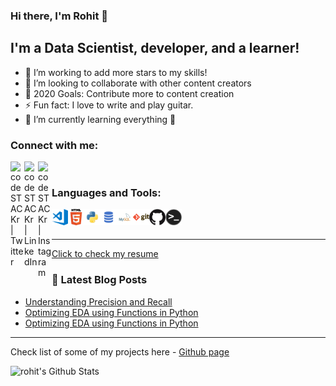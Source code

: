 ### Hi there, I'm Rohit  👋

## I'm a Data Scientist, developer, and a learner!
- 🔭 I’m working to add more stars to my skills!
- 👯 I’m looking to collaborate with other content creators
- 🥅 2020 Goals: Contribute more to content creation
- ⚡ Fun fact: I love to write and play guitar.
- 🌱 I’m currently learning everything 🤣

### Connect with me:

[<img align="left" alt="codeSTACKr | Twitter" width="22px" src="https://cdn.jsdelivr.net/npm/simple-icons@v3/icons/twitter.svg" />][twitter]
[<img align="left" alt="codeSTACKr | LinkedIn" width="22px" src="https://cdn.jsdelivr.net/npm/simple-icons@v3/icons/linkedin.svg" />][linkedin]
[<img align="left" alt="codeSTACKr | Instagram" width="22px" src="https://cdn.jsdelivr.net/npm/simple-icons@v3/icons/instagram.svg" />][instagram]

<br />

### Languages and Tools:

<img align="left" alt="Visual Studio Code" width="26px" src="https://raw.githubusercontent.com/github/explore/80688e429a7d4ef2fca1e82350fe8e3517d3494d/topics/visual-studio-code/visual-studio-code.png" /><img align="left" alt="HTML5" width="26px" src="https://raw.githubusercontent.com/github/explore/80688e429a7d4ef2fca1e82350fe8e3517d3494d/topics/html/html.png" />
<img align="left" alt="python" width="26px" src="https://raw.githubusercontent.com/github/explore/80688e429a7d4ef2fca1e82350fe8e3517d3494d/topics/python/python.png" />
<img align="left" alt="SQL" width="26px" src="https://raw.githubusercontent.com/github/explore/80688e429a7d4ef2fca1e82350fe8e3517d3494d/topics/sql/sql.png" />
<img align="left" alt="MySQL" width="26px" src="https://raw.githubusercontent.com/github/explore/80688e429a7d4ef2fca1e82350fe8e3517d3494d/topics/mysql/mysql.png" />
<img align="left" alt="Git" width="26px" src="https://raw.githubusercontent.com/github/explore/80688e429a7d4ef2fca1e82350fe8e3517d3494d/topics/git/git.png" />
<img align="left" alt="GitHub" width="26px" src="https://raw.githubusercontent.com/github/explore/78df643247d429f6cc873026c0622819ad797942/topics/github/github.png" />
<img align="left" alt="HTML5" width="26px" src="https://raw.githubusercontent.com/github/explore/80688e429a7d4ef2fca1e82350fe8e3517d3494d/topics/terminal/terminal.png" />


<br />
<br />

---
[Click to check my resume](https://github.com/r-pant/r-pant/blob/main/rp_cv.pdf)


### 📕 Latest Blog Posts
<!-- BLOG-POST-LIST:START -->
- [Understanding Precision and Recall](https://www.analyticsvidhya.com/blog/2020/12/accuracy-and-its-shortcomings-precision-recall-to-the-rescue/)
- [Optimizing EDA using Functions in Python](https://www.analyticsvidhya.com/blog/2020/10/optimizing-exploratory-data-analysis-using-functions-in-python/)
- [Optimizing EDA using Functions in Python](https://www.analyticsvidhya.com/blog/2021/01/using-social-media-platforms-for-building-data-science-profile/)

<!-- BLOG-POST-LIST:END -->

---

Check list of some of my projects here - [Github page](https://r-pant.github.io/) 


<img align="left" alt="rohit's Github Stats" src="https://github-readme-stats.vercel.app/api?username=r-pant&show_icons=true&hide_border=true" />


[twitter]: https://twitter.com/r_pant
[instagram]: https://instagram.com/ro_pant
[linkedin]: https://linkedin.com/in/rpant
